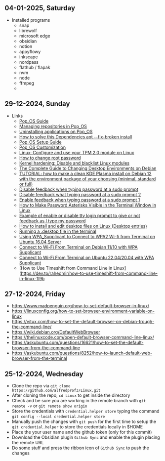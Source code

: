 ## 04-01-2025, Saturday
- Installed programs
	- snap
	- librewolf
	- microsoft edge
	- obsidian
	- notion
	- appyflowy
	- inkscape
	- nordpass
	- flathub / flapak
	- nvm
	- node
	- ffmpeg
	- 
## 29-12-2024, Sunday
- Links
	- [Pop_OS Guide](https://pop-os.github.io/docs/getting-started/getting-started.html)
	- [Managing repositories in Pop_OS](https://support.system76.com/articles/manage-repos-pop/)
	- [Uninstalling applications on Pop_OS](https://github.com/philmirez/uninstalling-applications-on-pop_os/tree/master)
	- [How to solve this Dependencies apt --fix-broken install](https://superuser.com/questions/1386209/how-to-solve-this-dependencies-apt-fix-broken-install)
	- [Pop_OS Setup Guide](https://flamedfury.com/posts/pop_os-setup-guide/)
	- [Pop_OS Customization](https://support.system76.com/articles/customize-gnome/)
	- [Linux: Configure and use your TPM 2.0 module on Linux](https://paolozaino.wordpress.com/2021/02/21/linux-configure-and-use-your-tpm-2-0-module-on-linux/)
	- [How to change root password](https://www.cyberciti.biz/faq/change-root-password-ubuntu-linux/#google_vignette)
	- [Kernel hardening: Disable and blacklist Linux modules](https://linux-audit.com/kernel/kernel-hardening-disable-and-blacklist-linux-modules/)
	- [The Complete Guide to Changing Desktop Environments on Debian](https://thelinuxcode.com/change-debian-desktop-environment/)
	- [TUTORIAL: how to make a clean KDE Plasma install on Debian 12 with the environment package of your choosing (minimal, standard or full)](https://www.reddit.com/r/debian/comments/1640aaq/tutorial_how_to_make_a_clean_kde_plasma_install/)
	- [Disable feedback when typing password at a sudo prompt](https://superuser.com/questions/1404382/disable-feedback-when-typing-password-at-a-sudo-prompt)
	- [Disable feedback what typing password at a sudo prompt 2](https://medium.com/@jimmashuke/how-to-stop-that-annoying-sudo-password-prompt-in-linux-b2b72b9c2f55)
	- [Enable feedback when typing password at a sudo prompt 1](https://superuser.com/questions/420815/feedback-when-typing-password-at-a-sudo-prompt)
	- [How to Make Password Asterisks Visible in the Terminal Window in Linux](https://www.howtogeek.com/194010/how-to-make-password-asterisks-visible-in-the-terminal-window-in-linux/)
	- [Example of enable or disable tty login prompt to give or not feedback as I type my password](https://superuser.com/questions/1025099/show-password-characters-when-logging-in-to-linux)
	- [How to install and edit desktop files on Linux (Desktop entries)](https://www.cyberciti.biz/howto/how-to-install-and-edit-desktop-files-on-linux-desktop-entries/)
	- [Running a .desktop file in the terminal](https://askubuntu.com/questions/5172/running-a-desktop-file-in-the-terminal)
	- [Using WPA_Supplicant to Connect to WPA2 Wi-fi from Terminal on Ubuntu 16.04 Server](https://www.linuxbabe.com/command-line/ubuntu-server-16-04-wifi-wpa-supplicant)
	- [Connect to Wi-Fi From Terminal on Debian 11/10 with WPA Supplicant](https://www.linuxbabe.com/debian/connect-to-wi-fi-from-terminal-on-debian-wpa-supplicant)
	- [Connect to Wi-Fi From Terminal on Ubuntu 22.04/20.04 with WPA Supplicant](https://www.linuxbabe.com/ubuntu/connect-to-wi-fi-from-terminal-on-ubuntu-18-04-19-04-with-wpa-supplicant)
	- [How to Use Timeshift from Command Line in Linux](https://dev.to/rahedmir/how-to-use-timeshift-from-command-line-in-linux-1l9b
## 27-12-2024, Friday
- https://www.madpenguin.org/how-to-set-default-browser-in-linux/
- https://linuxconfig.org/how-to-set-browser-environment-variable-on-linux
- https://vitux.com/how-to-set-the-default-browser-on-debian-trough-the-command-line/
- https://wiki.debian.org/DefaultWebBrowser
- https://thelinuxcode.com/open-default-browser-command-line-linux/
- https://askubuntu.com/questions/16621/how-to-set-the-default-browser-from-the-command-line
- https://askubuntu.com/questions/8252/how-to-launch-default-web-browser-from-the-terminal
## 25-12-2024, Wednesday
- Clone the repo via `git clone https://github.com/alfredprof3/Linux.git`
- After cloning the repo, `cd Linux`  to get inside the directory
- Check and be sure you are working in the remote branch with `git remote -v` or `git remote show origin`
- Store the credentials with `credential.helper store` typing the command `git config --local credential.helper store`
- Manually push the changes with `git push` for the first time to setup the `git credential.helper` to store the credentials locally in $HOME
- Place the your user name and the github token (only for this commit)
- Download the Obsidian plugin `Github Sync` and enable the plugin placing the remote URL
- Do some stuff and press the ribbon icon of `Github Sync` to push the changes